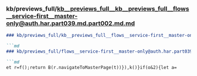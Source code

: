 ### kb/previews_full/kb__previews_full__kb__previews_full__flows__service-first__master-only@auth.har.part039.md.part002.md.md

```md
### kb/previews_full/kb__previews_full__flows__service-first__master-only@auth.har.part039.md.part002.md

```md
### kb/previews_full/flows__service-first__master-only@auth.har.part039.md (part 002)

```md
et r=f();return B(r.navigateToMasterPage(t))}),k()}if(o&2){let a=
```

```

```

```
